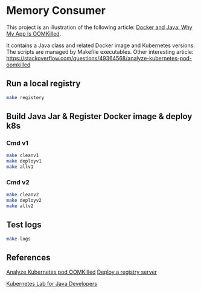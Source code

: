 # Memory Consumer

This project is an illustration of the following article:
[Docker and Java: Why My App Is OOMKilled](https://dzone.com/articles/why-my-java-application-is-oomkilled).

It contains a Java class and related Docker image and Kubernetes versions.
The scripts are managed by Makefile executables.
Other interesting article: https://stackoverflow.com/questions/49364568/analyze-kubernetes-pod-oomkilled

## Run a local registry


```bash
make registery
```

## Build Java Jar & Register Docker image & deploy k8s

### Cmd v1

```bash
make cleanv1
make deployv1
make allv1
```

### Cmd v2

```bash
make cleanv2
make deployv2
make allv2
```

## Test logs

```bash
make logs
```

## References

[Analyze Kubernetes pod OOMKilled](https://stackoverflow.com/questions/49364568/analyze-kubernetes-pod-oomkilled)
[Deploy a registry server](https://docs.docker.com/v17.09/registry/deploying/#copy-an-image-from-docker-hub-to-your-registry
)

[Kubernetes Lab for Java Developers](https://htmlpreview.github.io/?https://github.com/redhat-developer-demos/kubernetes-lab/blob/master/lab/readme.html)


